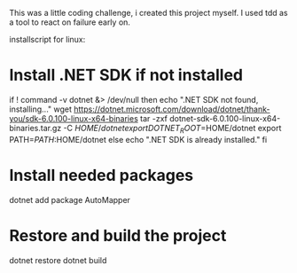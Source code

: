 This was a little coding challenge, i created this project myself. I used tdd as a tool to react on failure early on.

installscript for linux:

# Install .NET SDK if not installed
if ! command -v dotnet &> /dev/null
then
    echo ".NET SDK not found, installing..."
    wget https://dotnet.microsoft.com/download/dotnet/thank-you/sdk-6.0.100-linux-x64-binaries
    tar -zxf dotnet-sdk-6.0.100-linux-x64-binaries.tar.gz -C $HOME/dotnet
    export DOTNET_ROOT=$HOME/dotnet
    export PATH=$PATH:$HOME/dotnet
else
    echo ".NET SDK is already installed."
fi

# Install needed packages
dotnet add package AutoMapper

# Restore and build the project
dotnet restore
dotnet build
